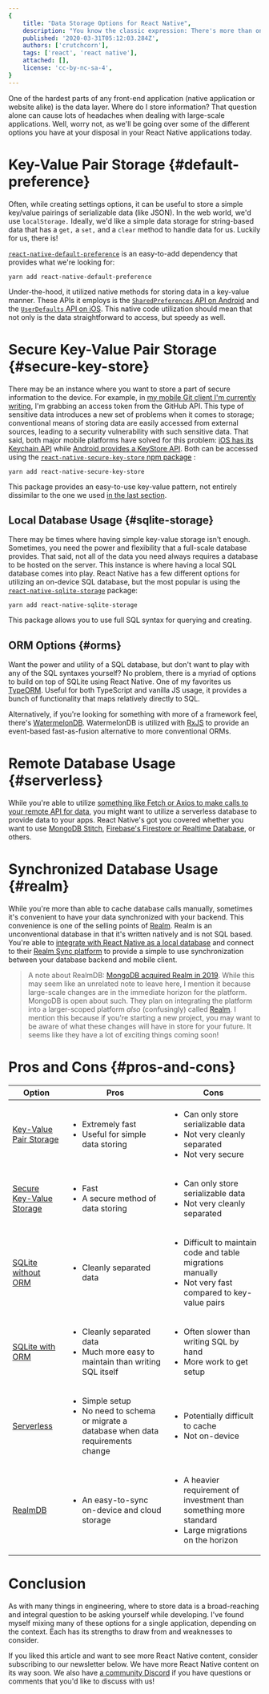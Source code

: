 ```yaml
---
{
	title: "Data Storage Options for React Native",
	description: "You know the classic expression: There's more than one way to... Err... store app data. That's how it's said 100%. Let's explore our options in React Native!",
	published: '2020-03-31T05:12:03.284Z',
	authors: ['crutchcorn'],
	tags: ['react', 'react native'],
	attached: [],
	license: 'cc-by-nc-sa-4',
}
---
```


One of the hardest parts of any front-end application (native application or website alike) is the data layer. Where do I store information? That question alone can cause lots of headaches when dealing with large-scale applications. Well, worry not, as we'll be going over some of the different options you have at your disposal in your React Native applications today.

# Key-Value Pair Storage {#default-preference}

Often, while creating settings options, it can be useful to store a simple key/value pairings of serializable data (like JSON). In the web world, we'd use `localStorage.` Ideally, we'd like a simple data storage for string-based data that has a `get,` a `set,` and a `clear` method to handle data for us. Luckily for us, there is!

[`react-native-default-preference`](https://github.com/kevinresol/react-native-default-preference) is an easy-to-add dependency that provides what we're looking for:

```
yarn add react-native-default-preference
```

Under-the-hood, it utilized native methods for storing data in a key-value manner. These APIs it employs is the [`SharedPreferences` API on Android](https://developer.android.com/reference/android/content/SharedPreferences) and the [`UserDefaults` API on iOS](https://developer.apple.com/documentation/foundation/userdefaults). This native code utilization should mean that not only is the data straightforward to access, but speedy as well.

# Secure Key-Value Pair Storage {#secure-key-store}

There may be an instance where you want to store a part of secure information to the device. For example, in [my mobile Git client I'm currently writing](https://twitter.com/crutchcorn/status/1249852692987428864), I'm grabbing an access token from the GitHub API. This type of sensitive data introduces a new set of problems when it comes to storage; conventional means of storing data are easily accessed from external sources, leading to a security vulnerability with such sensitive data. That said, both major mobile platforms have solved for this problem: [iOS has its Keychain API](https://developer.apple.com/documentation/security/keychain_services) while [Android provides a KeyStore API](https://developer.android.com/reference/java/security/KeyStore). Both can be accessed using the [`react-native-secure-key-store` npm package]([https://github.com/pradeep1991singh/react-native-secure-key-store](https://github.com/pradeep1991singh/react-native-secure-key-store#readme)) :

```
yarn add react-native-secure-key-store
```

This package provides an easy-to-use key-value pattern, not entirely dissimilar to the one we used [in the last section](#default-preference).

## Local Database Usage {#sqlite-storage}

There may be times where having simple key-value storage isn't enough. Sometimes, you need the power and flexibility that a full-scale database provides. That said, not all of the data you need always requires a database to be hosted on the server. This instance is where having a local SQL database comes into play. React Native has a few different options for utilizing an on-device SQL database, but the most popular is using the [`react-native-sqlite-storage`](https://github.com/andpor/react-native-sqlite-storage) package:

```
yarn add react-native-sqlite-storage
```

This package allows you to use full SQL syntax for querying and creating.

## ORM Options {#orms}

Want the power and utility of a SQL database, but don't want to play with any of the SQL syntaxes yourself? No problem, there is a myriad of options to build on top of SQLite using React Native. One of my favorites us [TypeORM](https://[typeorm.io/](http://typeorm.io/)). Useful for both TypeScript and vanilla JS usage, it provides a bunch of functionality that maps relatively directly to SQL.

Alternatively, if you're looking for something with more of a framework feel, there's [WatermelonDB](https://github.com/Nozbe/WatermelonDB). WatermelonDB is utilized with [RxJS]([https://](https://github.com/ReactiveX/rxjs)[rxjs.dev/](https://rxjs.dev/)) to provide an event-based fast-as-fusion alternative to more conventional ORMs.

# Remote Database Usage {#serverless}

While you're able to utilize [something like Fetch or Axios to make calls to your remote API for data](https://reactnative.dev/docs/network#using-fetch), you might want to utilize a serverless database to provide data to your apps. React Native's got you covered whether you want to use [MongoDB Stitch](https://www.npmjs.com/package/mongodb-stitch-react-native-sdk), [Firebase's Firestore or Realtime Database](https://rnfirebase.io/), or others.

# Synchronized Database Usage {#realm}

While you're more than able to cache database calls manually, sometimes it's convenient to have your data synchronized with your backend. This convenience is one of the selling points of [Realm](https://realm.io/). Realm is an unconventional database in that it's written natively and is not SQL based. You're able to [integrate with React Native as a local database](https://realm.io/docs/javascript/latest#getting-started) and connect to their [Realm Sync platform](https://docs.realm.io/sync/getting-started-1/getting-a-realm-object-server-instance) to provide a simple to use synchronization between your database backend and mobile client.

> A note about RealmDB: [MongoDB acquired Realm in 2019](https://techcrunch.com/2019/04/24/mongodb-to-acquire-open-source-mobile-database-realm-startup-that-raised-40m/). While this may seem like an unrelated note to leave here, I mention it because large-scale changes are in the immediate horizon for the platform. MongoDB is open about such. They plan on integrating the platform into a larger-scoped platform _also_ (confusingly) called [Realm](https://www.mongodb.com/realm). I mention this because if you're starting a new project, you may want to be aware of what these changes will have in store for your future. It seems like they have a lot of exciting things coming soon!

# Pros and Cons {#pros-and-cons}

| Option                                        | Pros                                                         | Cons                                                         |
| --------------------------------------------- | ------------------------------------------------------------ | ------------------------------------------------------------ |
| [Key-Value Pair Storage](#default-preference) | <ul><li>Extremely fast</li><li>Useful for simple data storing</li></ul> | <ul><li>Can only store serializable data</li><li>Not very cleanly separated</li><li>Not very secure</li></ul> |
| [Secure Key-Value Storage](#secure-key-store) | <ul><li>Fast</li><li>A secure method of data storing</li></ul> | <ul><li>Can only store serializable data</li><li>Not very cleanly separated</li></ul> |
| [SQLite without ORM](#sqlite-storage)         | <ul><li>Cleanly separated data</li></ul>                     | <ul><li>Difficult to maintain code and table migrations manually</li><li>Not very fast compared to key-value pairs</li></ul> |
| [SQLite with ORM](#orms)                      | <ul><li>Cleanly separated data</li><li>Much more easy to maintain than writing SQL itself</li></ul> | <ul><li>Often slower than writing SQL by hand</li><li>More work to get setup</li></ul> |
| [Serverless](#serverless)                     | <ul><li>Simple setup</li><li>No need to schema or migrate a database when data requirements change</li></ul> | <ul><li>Potentially difficult to cache</li><li>Not on-device</li></ul> |
| [RealmDB](#realm)                             | <ul><li>An easy-to-sync on-device and cloud storage</li></ul> | <ul><li>A heavier requirement of investment than something more standard</li><li>Large migrations on the horizon</li></ul> |

# Conclusion

As with many things in engineering, where to store data is a broad-reaching and integral question to be asking yourself while developing. I've found myself mixing many of these options for a single application, depending on the context. Each has its strengths to draw from and weaknesses to consider.

If you liked this article and want to see more React Native content, consider subscribing to our newsletter below. We have more React Native content on its way soon. We also have [a community Discord](https://discord.gg/FMcvc6T) if you have questions or comments that you'd like to discuss with us!